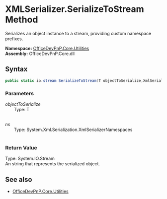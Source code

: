 # XMLSerializer.SerializeToStream Method  
Serializes an object instance to a stream, providing custom namespace prefixes.  

**Namespace:** [OfficeDevPnP.Core.Utilities](OfficeDevPnP.Core.Utilities.md)  
**Assembly:** OfficeDevPnP.Core.dll  
## Syntax
```C#
public static io.stream SerializeToStream(T objectToSerialize,XmlSerializerNamespaces ns)
```
### Parameters
*objectToSerialize*  
&emsp;&emsp;Type: T  
&emsp;&emsp;  
  
*ns*  
&emsp;&emsp;Type: System.Xml.Serialization.XmlSerializerNamespaces  
&emsp;&emsp;  
  
### Return Value
Type: System.IO.Stream  
An string that represents the serialized object.

## See also
- [OfficeDevPnP.Core.Utilities](OfficeDevPnP.Core.Utilities.md)
